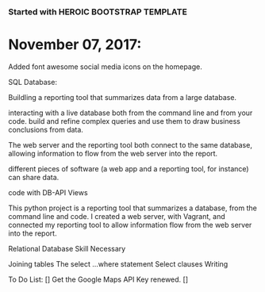 ### Started with HEROIC BOOTSTRAP TEMPLATE 

# November 07, 2017: 

Added font awesome social media icons on the homepage. 

SQL Database: 

Buildling a reporting tool that summarizes data from a large database. 

 interacting with a live database both from the command line and from your code.  build and refine complex queries and use them to draw business conclusions from data.


The web server and the reporting tool both connect to the same database, allowing information to flow from the web server into the report.

 different pieces of software (a web app and a reporting tool, for instance) can share data.

 code with DB-API
Views

This python project is a reporting tool that summarizes a database, from the command line and code. I created a web server, with Vagrant, and connected my reporting tool to allow information flow from the web server into the report. 

Relational Database Skill Necessary

Joining tables
The select ...where statement
Select clauses
Writing


To Do List: 
[] Get the Google Maps API Key renewed. 
[] 
